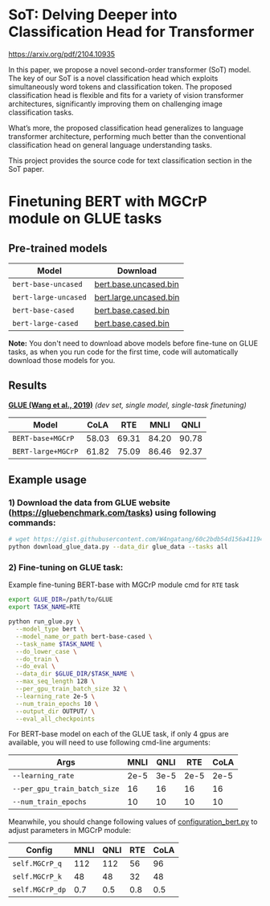 # SoT: Delving Deeper into Classification Head for Transformer

https://arxiv.org/pdf/2104.10935

In this paper, we propose a novel second-order transformer (SoT) model. The key of our SoT is a novel classification head which exploits simultaneously word tokens and classification token. The proposed classification head is flexible and fits for a variety of vision transformer architectures, significantly improving them on challenging image classification tasks. 

What’s more, the proposed classification head generalizes to language transformer architecture, performing much better than the conventional classification head on general language understanding tasks. 

This project provides the source code for text classification section in the SoT paper.

# Finetuning BERT with MGCrP module on GLUE tasks

## Pre-trained models

Model | Download
---|---
`bert-base-uncased` | [bert.base.uncased.bin](https://s3.amazonaws.com/models.huggingface.co/bert/bert-base-uncased-pytorch_model.bin)
`bert-large-uncased` | [bert.large.uncased.bin](https://s3.amazonaws.com/models.huggingface.co/bert/bert-large-uncased-pytorch_model.bin)
`bert-base-cased` | [bert.base.cased.bin](https://s3.amazonaws.com/models.huggingface.co/bert/bert-base-cased-pytorch_model.bin)
`bert-large-cased` | [bert.base.cased.bin](https://s3.amazonaws.com/models.huggingface.co/bert/bert-large-cased-pytorch_model.bin)

**Note:**
You don't need to download above models before fine-tune on GLUE tasks, as when you run code for the first time, code will automatically download those models for you.

## Results

**[GLUE (Wang et al., 2019)](https://gluebenchmark.com/)**
_(dev set, single model, single-task finetuning)_

Model | CoLA | RTE | MNLI | QNLI 
---|---|---|---|---
`BERT-base+MGCrP` | 58.03 | 69.31 | 84.20 | 90.78 
`BERT-large+MGCrP` | 61.82 | 75.09 | 86.46 | 92.37 

## Example usage

### 1) Download the data from GLUE website (https://gluebenchmark.com/tasks) using following commands:
```bash
# wget https://gist.githubusercontent.com/W4ngatang/60c2bdb54d156a41194446737ce03e2e/raw/17b8dd0d724281ed7c3b2aeeda662b92809aadd5/download_glue_data.py
python download_glue_data.py --data_dir glue_data --tasks all
```

### 2) Fine-tuning on GLUE task:
Example fine-tuning BERT-base with MGCrP module cmd for `RTE` task
```bash
export GLUE_DIR=/path/to/GLUE
export TASK_NAME=RTE

python run_glue.py \
  --model_type bert \
  --model_name_or_path bert-base-cased \
  --task_name $TASK_NAME \
  --do_lower_case \
  --do_train \
  --do_eval \
  --data_dir $GLUE_DIR/$TASK_NAME \
  --max_seq_length 128 \
  --per_gpu_train_batch_size 32 \
  --learning_rate 2e-5 \
  --num_train_epochs 10 \
  --output_dir OUTPUT/ \
  --eval_all_checkpoints 
```

For BERT-base model on each of the GLUE task, if only 4 gpus are available, you will need to use following cmd-line arguments:

Args | MNLI | QNLI | RTE | CoLA 
---|---|---|---|---
`--learning_rate` | 2e-5 | 3e-5 | 2e-5 | 2e-5 
`--per_gpu_train_batch_size` | 16 | 16 | 16 | 16
`--num_train_epochs` | 10 | 10 | 10 | 10

Meanwhile, you should change following values of [configuration_bert.py](transformers/configuration_bert.py) to adjust parameters in MGCrP module:

Config | MNLI | QNLI | RTE | CoLA 
---|---|---|---|---
`self.MGCrP_q` | 112 | 112 | 56 | 96
`self.MGCrP_k` | 48 | 48 | 32 | 48
`self.MGCrP_dp` | 0.7 | 0.5 | 0.8 | 0.5



